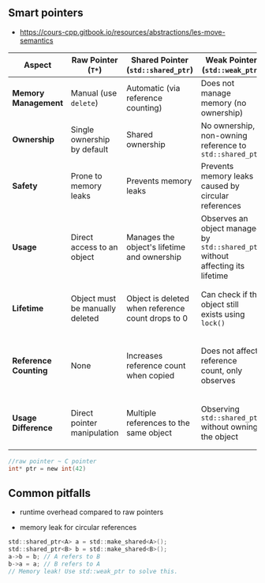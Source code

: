 ## Smart pointers

- https://cours-cpp.gitbook.io/resources/abstractions/les-move-semantics

| **Aspect**          | **Raw Pointer (`T*`)**      | **Shared Pointer (`std::shared_ptr`)** | **Weak Pointer (`std::weak_ptr`)** | **Unique Pointer (`std::unique_ptr`)** |
|---------------------|-----------------------------|----------------------------------------|------------------------------------|----------------------------------------|
| **Memory Management** | Manual (use `delete`)       | Automatic (via reference counting)    | Does not manage memory (no ownership) | Automatic (exclusive ownership)        |
| **Ownership**        | Single ownership by default | Shared ownership                       | No ownership, non-owning reference to `std::shared_ptr` | Exclusive ownership, no sharing allowed |
| **Safety**           | Prone to memory leaks       | Prevents memory leaks                  | Prevents memory leaks caused by circular references | Prevents dangling pointers, automatically deletes when out of scope |
| **Usage**            | Direct access to an object  | Manages the object's lifetime and ownership | Observes an object managed by `std::shared_ptr` without affecting its lifetime | Manages ownership of an object exclusively |
| **Lifetime**         | Object must be manually deleted | Object is deleted when reference count drops to 0 | Can check if the object still exists using `lock()` | Object is deleted automatically when `unique_ptr` goes out of scope |
| **Reference Counting** | None                      | Increases reference count when copied | Does not affect reference count, only observes | Does not use reference counting, exclusive ownership means no sharing |
| **Usage Difference** | Direct pointer manipulation | Multiple references to the same object | Observing `std::shared_ptr` without owning the object | Object is owned by one `unique_ptr`, cannot be shared or copied |


```c
//raw pointer ~ C pointer
int* ptr = new int(42)
```

## Common pitfalls

- runtime overhead compared to raw pointers

- memory leak for circular references

```c
std::shared_ptr<A> a = std::make_shared<A>();
std::shared_ptr<B> b = std::make_shared<B>();
a->b = b; // A refers to B
b->a = a; // B refers to A
// Memory leak! Use std::weak_ptr to solve this.
```
